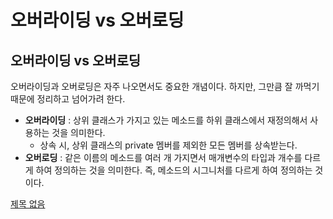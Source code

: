 # 오버라이딩 vs 오버로딩

## **오버라이딩 vs 오버로딩**

오버라이딩과 오버로딩은 자주 나오면서도 중요한 개념이다. 하지만, 그만큼 잘 까먹기 때문에 정리하고 넘어가려 한다.

- **오버라이딩** : 상위 클래스가 가지고 있는 메소드를 하위 클래스에서 재정의해서 사용하는 것을 의미한다.
  - 상속 시, 상위 클래스의 private 멤버를 제외한 모든 멤버를 상속받는다.
- **오버로딩** : 같은 이름의 메소드를 여러 개 가지면서 매개변수의 타입과 개수를 다르게 하여 정의하는 것을 의미한다. 즉, 메소드의 시그니처를 다르게 하여 정의하는 것이다.

[제목 없음](https://www.notion.so/35d2a067d98c4353b42013f2492a47de)
